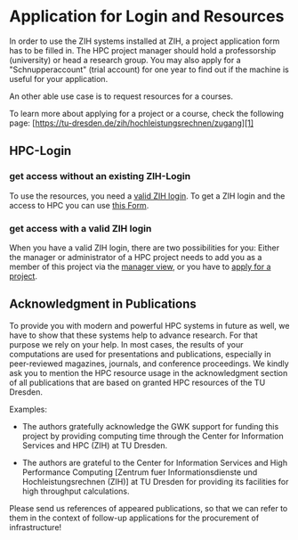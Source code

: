 # Application for Login and Resources

In order to use the ZIH systems installed at ZIH, a project application form has to be filled in.
The HPC project manager should hold a professorship (university) or head a research group. You may
also apply for a "Schnupperaccount" (trial account) for one year to find out if the machine is
useful for your application.

An other able use case is to request resources for a courses.

To learn more about applying for a project or a course,
check the following page:
[https://tu-dresden.de/zih/hochleistungsrechnen/zugang][1]

## HPC-Login

### get access without an existing ZIH-Login

To use the resources, you need a [valid ZIH login][2]. To get a ZIH login and the
access to HPC you can use
[this Form][4].

### get access with a valid ZIH login

When you have a valid ZIH login, there are two possibilities for you: Either the manager or
administrator of a HPC project needs to add you as a member of this project via the
[manager view][3], or you have to [apply for a project](project_request_form.md). 

## Acknowledgment in Publications

To provide you with modern and powerful HPC systems in future as well,
we have to show that these systems help to advance research.
For that purpose we rely on your help.
In most cases, the results of your computations are used for
presentations and publications, especially in peer-reviewed
magazines, journals, and conference proceedings.
We kindly ask you to mention the HPC resource usage in the acknowledgment
section of all publications that are based on granted HPC resources of the TU Dresden.

Examples:

- The authors gratefully acknowledge the GWK support for funding
  this project by providing computing time through the Center
  for Information Services and HPC (ZIH) at TU Dresden.

- The authors are grateful to the Center for Information Services
  and High Performance Computing [Zentrum fuer Informationsdienste
  und Hochleistungsrechnen (ZIH)] at TU Dresden for providing
  its facilities for high throughput calculations.

Please send us references of appeared publications, so that
we can refer to them in the context of follow-up applications
for the procurement of infrastructure!

[1]: https://tu-dresden.de/zih/hochleistungsrechnen/zugang
[2]: https://tu-dresden.de/zih/dienste/service-katalog/zugangsvoraussetzung
[3]: https://doc.zih.tu-dresden.de/application/project_management/#manage-project-members-dis-enable
[4]: https://selfservice.zih.tu-dresden.de/l/index.php/hpclogin
